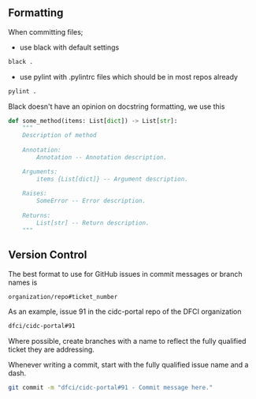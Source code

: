 
## Formatting

When committing files;

* use black with default settings

```bash
black .
```
* use pylint with .pylintrc files which should be in most repos already

```bash
pylint .
```

Black doesn't have an opinion on docstring formatting, we use this

```python
def some_method(items: List[dict]) -> List[str]:
    """
    Description of method
    
    Annotation:
        Annotation -- Annotation description.

    Arguments:
        items {List[dict]} -- Argument description.
    
    Raises:
        SomeError -- Error description.
        
    Returns:
        List[str] -- Return description.
    """
```

## Version Control

The best format to use for GitHub issues in commit messages or branch names is

```bash
organization/repo#ticket_number
```

As an example, issue 91 in the cidc-portal repo of the DFCI organization

```bash
dfci/cidc-portal#91
```

Where possible, create branches with a name to reflect the fully qualified ticket they are addressing.

Whenever writing a commit, start with the fully qualified issue name and a dash.

```bash
git commit -m "dfci/cidc-portal#91 - Commit message here."
```
